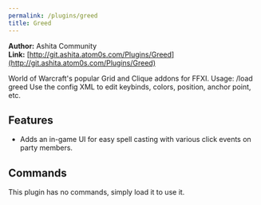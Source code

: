 ```yaml
---
permalink: /plugins/greed
title: Greed
---
```


**Author:** Ashita Community<br/>
**Link:** [http://git.ashita.atom0s.com/Plugins/Greed](http://git.ashita.atom0s.com/Plugins/Greed)

World of Warcraft's popular Grid and Clique addons for FFXI. Usage: /load greed Use the config XML to edit keybinds, colors, position, anchor point, etc.

## Features

  * Adds an in-game UI for easy spell casting with various click events on party members.

## Commands

This plugin has no commands, simply load it to use it.
